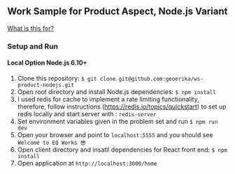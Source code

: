 Work Sample for Product Aspect, Node.js Variant
---

[What is this for?](https://github.com/EQWorks/work-samples#what-is-this)

### Setup and Run

#### Local Option Node.js 6.10+

1. Clone this repository: `$ git clone git@github.com:geoerika/ws-product-nodejs.git`
2. Open root directory and install Node.js dependencies: `$ npm install`
3. I used redis for cache to implement a rate limiting functionality, therefore, follow instructions (https://redis.io/topics/quickstart) to set up redis locally and start server with : `redis-server`
3. Set environment variables given in the problem set and run `$ npm run dev`
4. Open your browser and point to `localhost:5555` and you should see `Welcome to EQ Works 😎`
5. Open client directory and insatll dependencies for React front end: `$ npm install`
6. Open application at `http://localhost:3000/home`
